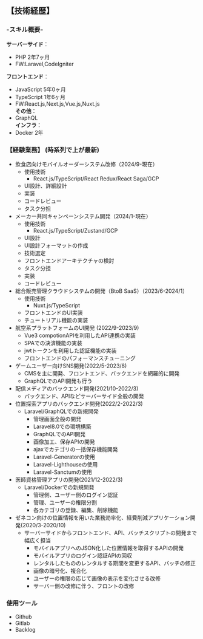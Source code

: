 
## 【技術経歴】

### -スキル概要-
**サーバーサイド**：  
- PHP 2年7ヶ月  
- FW:Laravel,CodeIgniter  

**フロントエンド**：  
- JavaScript 5年0ヶ月  
- TypeScript 1年6ヶ月  
- FW:React.js,Next.js,Vue.js,Nuxt.js  
**その他**：
- GraphQL  
**インフラ**：
- Docker 2年  

### 【経験業務】 (時系列で上が最新)
- 飲食店向けモバイルオーダーシステム改修（2024/9-現在）
  - 使用技術
    - React.js/TypeScript/React Redux/React Saga/GCP
  - UI設計、詳細設計
  - 実装
  - コードレビュー
  - タスク分担
- メーカー共同キャンペーンシステム開発（2024/1-現在）
  - 使用技術
    - React.js/TypeScript/Zustand/GCP
  - UI設計
  - UI設計フォーマットの作成
  - 技術選定
  - フロントエンドアーキテクチャの検討
  - タスク分担
  - 実装
  - コードレビュー
- 総合販売管理クラウドシステムの開発（BtoB SaaS）（2023/6-2024/1）
  - 使用技術
    - Nuxt.js/TypeScript
  - フロントエンドのUI実装
  - チュートリアル機能の実装  
- 航空系プラットフォームのUI開発 (2022/9-2023/9)
  - Vue3 compotionAPIを利用したAPI連携の実装
  - SPAでの決済機能の実装
  - jwtトークンを利用した認証機能の実装
  - フロントエンドのパフォーマンスチューニング
- ゲームユーザー向けSNS開発(2022/5-2023/8)
  - CMSを主に開発、フロントエンド、バックエンドを網羅的に開発
  - GraphQLでのAPI開発も行う
- 配信メディアのバックエンド開発(2021/10-2022/3)
  - バックエンド、APIなどサーバーサイド全般の開発
- 位置探索アプリのバックエンド開発(2022/2-2022/3)
  - Laravel/GraphQLでの新規開発
    - 管理画面全般の開発
    - Laravel8.0での環境構築
    - GraphQLでのAPI開発
    - 画像加工、保存APIの開発
    - ajaxでカテゴリの一括保存機能開発
    - Laravel-Generatorの使用
    - Laravel-Lighthouseの使用
    - Laravel-Sanctumの使用
- 医師資格管理アプリの開発(2021/12-2022/3)
  - Laravel/Dockerでの新規開発
    - 管理側、ユーザー側のログイン認証
    - 管理、ユーザーの権限分割
    - 各カテゴリの登録、編集、削除機能  
- ゼネコン向けの位置情報を用いた業務効率化、経費削減アプリケーション開発(2020/3-2020/10)
  - サーバーサイドからフロントエンド、API、バッチスクリプトの開発まで幅広く担当
    - モバイルアプリへのJSON化した位置情報を取得するAPIの開発
    - モバイルアプリのログイン認証APIの回収
    - レンタルしたもののレンタルする期間を変更するAPI、バッチの修正
    - 画像の暗号化、複合化
    - ユーザーの権限の応じて画像の表示を変化させる改修
    - サーバー側の改修に伴う、フロントの改修
### 使用ツール
- Github
- Gitlab
- Backlog

    




